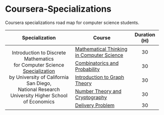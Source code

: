 # Coursera-Specializations
Coursera specializations road map for computer science students.

<table border="0" width="100%">
	<thead>
    	<tr>
            <th>Specialization</th>
            <th>Course</th>
            <th>Duration (H)</th>
	    </tr>
  	</thead>
	<tbody>
	    <tr>
			<td rowspan=5 align="center">
Introduction to Discrete Mathematics<br>
for Computer Science <a href="https://www.coursera.org/specializations/discrete-mathematics">Specialization</a><br>
by University of California San Diego,<br>
National Research University Higher School of Economics
		    </td>
            <td><a href="https://www.coursera.org/learn/what-is-a-proof">Mathematical Thinking in Computer Science</a></td>      
			<td align="center">30</td>
    	</tr>
    	<tr>
            <td><a href="https://www.coursera.org/learn/combinatorics">Combinatorics and Probability</a></td>      
			<td align="center">30</td>
    	</tr>
    	<tr>
            <td><a href="https://www.coursera.org/learn/graphs">Introduction to Graph Theory</a></td>      
			<td align="center">30</td>
    	</tr>
    	<tr>
            <td><a href="https://www.coursera.org/learn/number-theory-cryptography">Number Theory and Cryptography</a></td>      
			<td align="center">30</td>
    	</tr>
    	<tr>
            <td><a href="https://www.coursera.org/learn/delivery-problem">Delivery Problem</a></td>      
			<td align="center">30</td>
    	</tr>
  </tbody>
</table>
